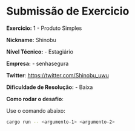 # Submissão de Exercicio

**Exercicio:** 1 - Produto Simples

**Nickname:** Shinobu

**Nível Técnico:** - Estagiário

**Empresa:** - senhasegura

**Twitter**: https://twitter.com/Shinobu_uwu

**Dificuldade de Resolução:** - Baixa

**Como rodar o desafio**: 

Use o comando abaixo: 
```bash
cargo run -- <argumento-1> <argumento-2>
```
